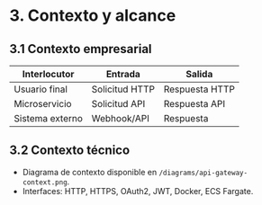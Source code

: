 # 3. Contexto y alcance

## 3.1 Contexto empresarial
| Interlocutor | Entrada | Salida |
|--------------|--------|--------|
| Usuario final | Solicitud HTTP | Respuesta HTTP |
| Microservicio | Solicitud API | Respuesta API |
| Sistema externo | Webhook/API | Respuesta |

## 3.2 Contexto técnico
- Diagrama de contexto disponible en `/diagrams/api-gateway-context.png`.
- Interfaces: HTTP, HTTPS, OAuth2, JWT, Docker, ECS Fargate.
